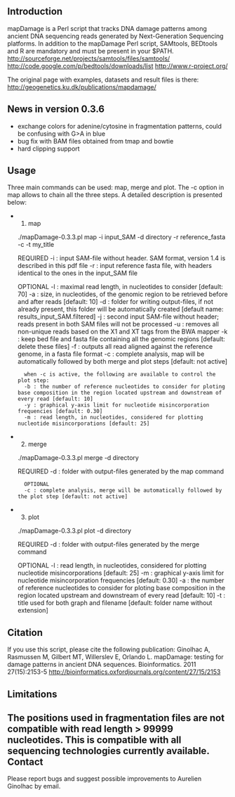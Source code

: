 Introduction
------------

mapDamage is a Perl script that tracks DNA damage patterns among ancient DNA sequencing reads generated by Next-Generation Sequencing platforms. 
In addition to the mapDamage Perl script, SAMtools, BEDtools and R are mandatory and must be present in your $PATH.
http://sourceforge.net/projects/samtools/files/samtools/
http://code.google.com/p/bedtools/downloads/list
http://www.r-project.org/

The original page with examples, datasets and result files is there:
http://geogenetics.ku.dk/publications/mapdamage/

News in version 0.3.6
---------------------

* exchange colors for adenine/cytosine in fragmentation patterns, could be confusing with G>A in blue
* bug fix with BAM files obtained from tmap and bowtie
* hard clipping support

Usage
-----

Three main commands can be used: map, merge and plot. The -c option in map allows to chain all the three steps. A detailed description is presented below:

* 1. map

    ./mapDamage-0.3.3.pl map -i input_SAM -d directory -r reference_fasta -c -t my_title

    REQUIRED
        -i : input SAM-file without header. SAM format, version 1.4 is described in this pdf file
        -r : input reference fasta file, with headers identical to the ones in the input_SAM file

    OPTIONAL
        -l : maximal read length, in nucleotides to consider [default: 70]
        -a : size, in nucleotides, of the genomic region to be retrieved before and after reads [default: 10]
        -d : folder for writing output-files, if not already present, this folder will be automatically created [default name: results_input_SAM.filtered]
        -j : second input SAM-file without header; reads present in both SAM files will not be processed
        -u : removes all non-unique reads based on the X1 and XT tags from the BWA mapper
        -k : keep bed file and fasta file containing all the genomic regions [default: delete these files]
        -f : outputs all read aligned against the reference genome, in a fasta file format
        -c : complete analysis, map will be automatically followed by both merge and plot steps [default: not active]

        when -c is active, the following are available to control the plot step:
        -b : the number of reference nucleotides to consider for ploting base composition in the region located upstream and downstream of every read [default: 10]
        -y : graphical y-axis limit for nucleotide misincorporation frequencies [default: 0.30]
        -m : read length, in nucleotides, considered for plotting nucleotide misincorporations [default: 25]

* 2. merge

    ./mapDamage-0.3.3.pl merge -d directory

    REQUIRED
        -d : folder with output-files generated by the map command

        OPTIONAL
        -c : complete analysis, merge will be automatically followed by the plot step [default: not active]

* 3. plot

    ./mapDamage-0.3.3.pl plot -d directory

    REQUIRED
        -d : folder with output-files generated by the merge command

    OPTIONAL
        -l : read length, in nucleotides, considered for plotting nucleotide misincorporations [default: 25]
        -m : graphical y-axis limit for nucleotide misincorporation frequencies [default: 0.30]
        -a : the number of reference nucleotides to consider for ploting base composition in the region located upstream and downstream of every read [default: 10]
        -t : title used for both graph and filename [default: folder name without extension]


Citation
--------
If you use this script, please cite the following publication: Ginolhac A, Rasmussen M, Gilbert MT, Willerslev E, Orlando L.
mapDamage: testing for damage patterns in ancient DNA sequences. Bioinformatics. 2011 27(15):2153-5
http://bioinformatics.oxfordjournals.org/content/27/15/2153

Limitations
-----------
The positions used in fragmentation files are not compatible with read length > 99999 nucleotides. This is compatible with all sequencing technologies currently available.
Contact
-------
Please report bugs and suggest possible improvements to Aurelien Ginolhac by email. 
